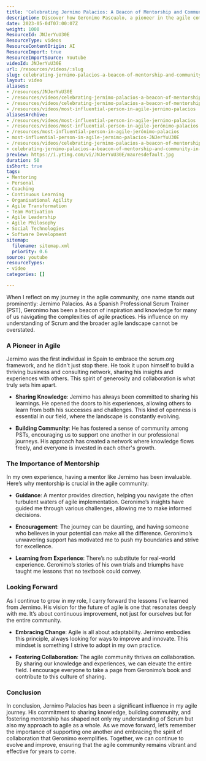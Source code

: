 ```yaml
---
title: 'Celebrating Jernimo Palacios: A Beacon of Mentorship and Community in Agile Practices'
description: Discover how Geronimo Pascualo, a pioneer in the agile community, inspires growth through mentorship, collaboration, and knowledge sharing. Join the journey!
date: 2023-05-04T07:00:07Z
weight: 1000
ResourceId: JNJerYuU30E
ResourceType: videos
ResourceContentOrigin: AI
ResourceImport: true
ResourceImportSource: Youtube
videoId: JNJerYuU30E
url: /resources/videos/:slug
slug: celebrating-jernimo-palacios-a-beacon-of-mentorship-and-community-in-agile-practices-JNJerYuU30E
layout: video
aliases:
- /resources/JNJerYuU30E
- /resources/videos/celebrating-jernimo-palacios-a-beacon-of-mentorship-and-community-in-agile-practices-JNJerYuU30E
- /resources/videos/celebrating-jernimo-palacios-a-beacon-of-mentorship-and-community-in-agile-practices
- /resources/videos/most-influential-person-in-agile-jernimo-palacios
aliasesArchive:
- /resources/videos/most-influential-person-in-agile-jernimo-palacios
- /resources/videos/most-influential-person-in-agile-jerónimo-palacios
- /resources/most-influential-person-in-agile-jerónimo-palacios
- most-influential-person-in-agile-jernimo-palacios-JNJerYuU30E
- /resources/videos/celebrating-jernimo-palacios-a-beacon-of-mentorship-and-community-in-agile-practices
- celebrating-jernimo-palacios-a-beacon-of-mentorship-and-community-in-agile-practices-JNJerYuU30E
preview: https://i.ytimg.com/vi/JNJerYuU30E/maxresdefault.jpg
duration: 50
isShort: true
tags:
- Mentoring
- Personal
- Coaching
- Continuous Learning
- Organisational Agility
- Agile Transformation
- Team Motivation
- Agile Leadership
- Agile Philosophy
- Social Technologies
- Software Development
sitemap:
  filename: sitemap.xml
  priority: 0.6
source: youtube
resourceTypes:
- video
categories: []

---
```

When I reflect on my journey in the agile community, one name stands out prominently: Jernimo Palacios. As a Spanish Professional Scrum Trainer (PST), Geronimo has been a beacon of inspiration and knowledge for many of us navigating the complexities of agile practices. His influence on my understanding of Scrum and the broader agile landscape cannot be overstated.

### A Pioneer in Agile

Jernimo was the first individual in Spain to embrace the scrum.org framework, and he didn’t just stop there. He took it upon himself to build a thriving business and consulting network, sharing his insights and experiences with others. This spirit of generosity and collaboration is what truly sets him apart.

- **Sharing Knowledge**: Jernimo has always been committed to sharing his learnings. He opened the doors to his experiences, allowing others to learn from both his successes and challenges. This kind of openness is essential in our field, where the landscape is constantly evolving.

- **Building Community**: He has fostered a sense of community among PSTs, encouraging us to support one another in our professional journeys. His approach has created a network where knowledge flows freely, and everyone is invested in each other's growth.

### The Importance of Mentorship

In my own experience, having a mentor like Jernimo has been invaluable. Here’s why mentorship is crucial in the agile community:

- **Guidance**: A mentor provides direction, helping you navigate the often turbulent waters of agile implementation. Geronimo’s insights have guided me through various challenges, allowing me to make informed decisions.

- **Encouragement**: The journey can be daunting, and having someone who believes in your potential can make all the difference. Geronimo’s unwavering support has motivated me to push my boundaries and strive for excellence.

- **Learning from Experience**: There’s no substitute for real-world experience. Geronimo’s stories of his own trials and triumphs have taught me lessons that no textbook could convey.

### Looking Forward

As I continue to grow in my role, I carry forward the lessons I’ve learned from Jernimo. His vision for the future of agile is one that resonates deeply with me. It’s about continuous improvement, not just for ourselves but for the entire community.

- **Embracing Change**: Agile is all about adaptability. Jernimo embodies this principle, always looking for ways to improve and innovate. This mindset is something I strive to adopt in my own practice.

- **Fostering Collaboration**: The agile community thrives on collaboration. By sharing our knowledge and experiences, we can elevate the entire field. I encourage everyone to take a page from Geronimo’s book and contribute to this culture of sharing.

### Conclusion

In conclusion, Jernimo Palacios has been a significant influence in my agile journey. His commitment to sharing knowledge, building community, and fostering mentorship has shaped not only my understanding of Scrum but also my approach to agile as a whole. As we move forward, let’s remember the importance of supporting one another and embracing the spirit of collaboration that Geronimo exemplifies. Together, we can continue to evolve and improve, ensuring that the agile community remains vibrant and effective for years to come.
